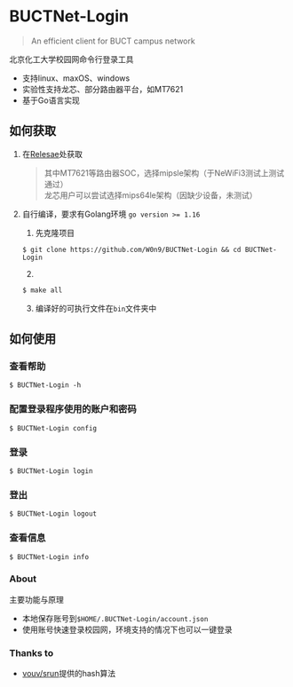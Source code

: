 # BUCTNet-Login

> An efficient client for BUCT campus network

北京化工大学校园网命令行登录工具
- 支持linux、maxOS、windows
- 实验性支持龙芯、部分路由器平台，如MT7621
- 基于Go语言实现

## 如何获取

1. 在[Relesae](https://github.com/W0n9/BUCTNet-Login/releases/latest)处获取
    > 其中MT7621等路由器SOC，选择mipsle架构（于NeWiFi3测试上测试通过）  
    龙芯用户可以尝试选择mips64le架构（因缺少设备，未测试）

2. 自行编译，要求有Golang环境 `go version >= 1.16`   
    1. 先克隆项目
    ```
    $ git clone https://github.com/W0n9/BUCTNet-Login && cd BUCTNet-Login
    ```
    2. 
    ```bash
    $ make all
    ```
    3. 编译好的可执行文件在`bin`文件夹中

## 如何使用
### 查看帮助

```
$ BUCTNet-Login -h
```

### 配置登录程序使用的账户和密码

```
$ BUCTNet-Login config
```

### 登录

```
$ BUCTNet-Login login
```

### 登出

```
$ BUCTNet-Login logout
```

### 查看信息
```
$ BUCTNet-Login info
```

### About

主要功能与原理

- 本地保存账号到`$HOME/.BUCTNet-Login/account.json`
- 使用账号快速登录校园网，环境支持的情况下也可以一键登录

### Thanks to
- [vouv/srun](https://github.com/vouv/srun)提供的hash算法
